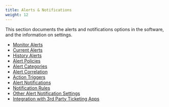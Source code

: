 ```yaml
---
title: Alerts & Notifications
weight: 12
---
```


This section documents the alerts and notifications options in the software, and the information on settings.

* <a href="/cloud_vista/alerts/monitoralerts">Monitor Alerts</a>
* <a href="/cloud_vista/alerts/currentalerts">Current Alerts</a>
* <a href="/cloud_vista/alerts/historyalerts">History Alerts</a>
* <a href="/cloud_vista/alerts/alertpolicies">Alert Policies</a>
* <a href="/cloud_vista/alerts/alertcategories">Alert Categories</a>
* <a href="/cloud_vista/alerts/alertcorrelation">Alert Correlation</a>
* <a href="/cloud_vista/alerts/actiontriggers">Action Triggers</a>
* <a href="/cloud_vista/alerts/alertnotifications">Alert Notifications</a>
* <a href="/cloud_vista/alerts/notificationrules">Notification Rules</a>
* <a href="/cloud_vista/alerts/othersettings">Other Alert Notification Settings</a>
* <a href="/cloud_vista/alerts/3rdpartyintegration">Integration with 3rd Party Ticketing Apps</a>

